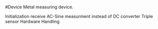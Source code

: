 #Device
Metal measuring device.

Initialization receive
AC-Sine measurment instead of DC converter
Triple sensor
  Hardware
  Handling
